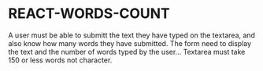 # REACT-WORDS-COUNT


A user must be able to submitt the text they have typed on the textarea, and also know how many words they have submitted. The form need to display the text and the number of words typed by the user... Textarea must take 150 or less words not character.
